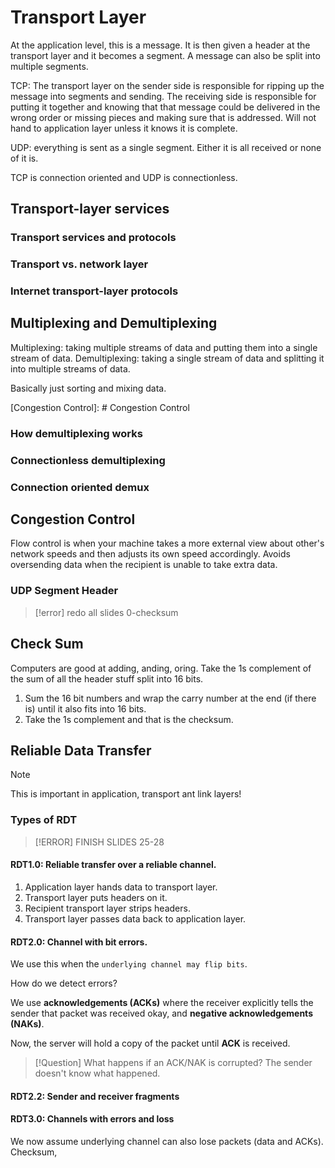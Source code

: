 # Transport Layer

At the application level, this is a message. It is then given a header at the transport layer and it becomes a segment. A message can also be split into multiple segments.

TCP: The transport layer on the sender side is responsible for ripping up the message into segments and sending. The receiving side is responsible for putting it together and knowing that that message could be delivered in the wrong order or missing pieces and making sure that is addressed. Will not hand to application layer unless it knows it is complete.

UDP: everything is sent as a single segment. Either it is all received or none of it is.

TCP is connection oriented and UDP is connectionless.
## Transport-layer services
### Transport services and protocols
### Transport vs. network layer
### Internet transport-layer protocols
## Multiplexing and Demultiplexing

Multiplexing: taking multiple streams of data and putting them into a single stream of data.
Demultiplexing: taking a single stream of data and splitting it into multiple streams of data.

Basically just sorting and mixing data.

[Congestion Control]: # Congestion Control
### How demultiplexing works
### Connectionless demultiplexing
### Connection oriented demux
###
## Congestion Control

Flow control is when your machine takes a more external view about other's network speeds and then adjusts its own speed accordingly. Avoids oversending data when the recipient is unable to take extra data.

### UDP Segment Header






> [!error]
> redo all slides 0-checksum
## Check Sum
Computers are good at adding, anding, oring. 
Take the 1s complement of the sum of all the header stuff split into 16 bits. 

1. Sum the 16 bit numbers and wrap the carry number at the end (if there is) until it also fits into 16 bits. 
2. Take the 1s complement and that is the checksum. 
## Reliable Data Transfer

> [!NOTE] 
This is important in application, transport ant link layers!

### Types of RDT
> [!ERROR]
> FINISH SLIDES 25-28
#### RDT1.0:  Reliable transfer over a reliable channel. 
1. Application layer hands data to transport layer. 
2. Transport layer puts headers on it. 
3. Recipient transport layer strips headers. 
4. Transport layer passes data back to application layer. 
#### RDT2.0: Channel with bit errors. 

We use this when the `underlying channel may flip bits`. 

How do we detect errors?

We use **acknowledgements (ACKs)** where the receiver explicitly tells the sender that packet was received okay, and **negative acknowledgements (NAKs)**. 

Now, the server will hold a copy of the packet until **ACK** is received. 

> [!Question] What happens if an ACK/NAK is corrupted?
> The sender doesn't know what happened. 


#### RDT2.2: Sender and receiver fragments


#### RDT3.0: Channels with errors and loss

We now assume underlying channel can also lose packets (data and ACKs). Checksum, 
